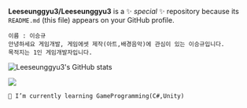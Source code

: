 **Leeseunggyu3/Leeseunggyu3** is a ✨ _special_ ✨ repository because its `README.md` (this file) appears on your GitHub profile.

    이름 : 이승규
    안녕하세요 게임개발, 게임에셋 제작(아트,배경음악)에 관심이 있는 이승규입니다.
    목적지는 1인 게임개발자입니다.

![Leeseunggyu3's GitHub stats](https://github-readme-stats.vercel.app/api?username=Leeseunggyu3&show_icons=true&theme=tokyonight)

<img src="https://img.shields.io/badge/-C%23-000000?logo=Csharp&style=flat&logoColor=Purple">


    🌱 I’m currently learning GameProgramming(C#,Unity)